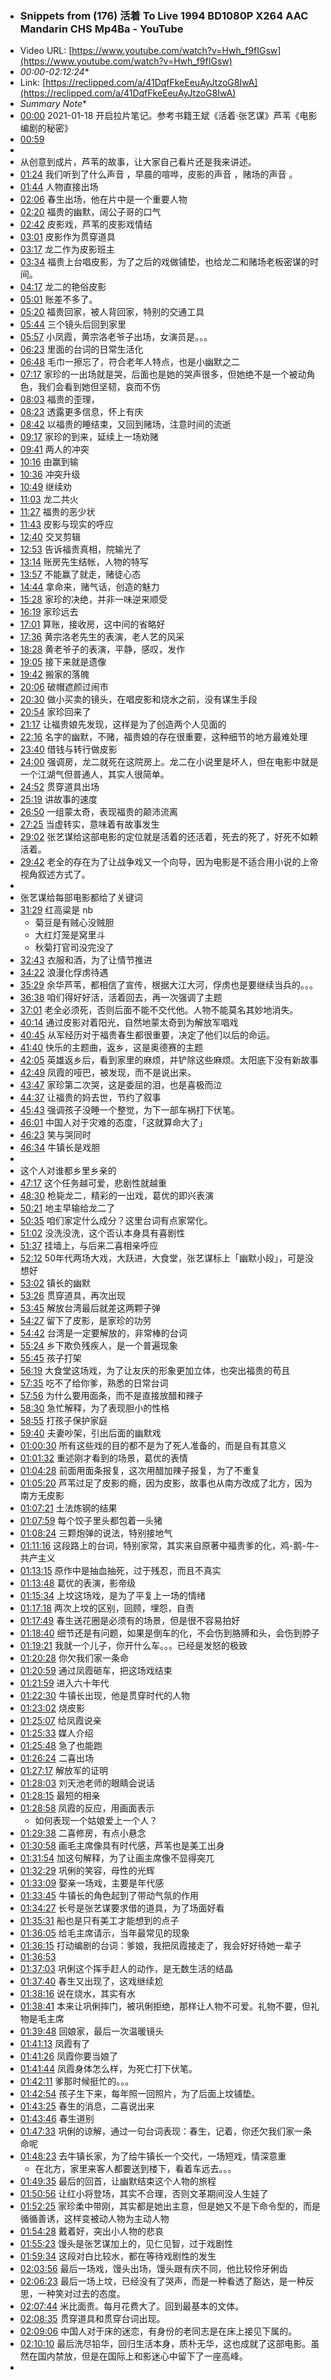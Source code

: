 - ### Snippets from (176) 活着 To Live 1994 BD1080P X264 AAC Mandarin CHS Mp4Ba - YouTube
- Video URL: [https://www.youtube.com/watch?v=Hwh_f9fIGsw](https://www.youtube.com/watch?v=Hwh_f9fIGsw)
- *00:00-02:12:24**
- Link: [https://reclipped.com/a/41DqfFkeEeuAyJtzoG8IwA](https://reclipped.com/a/41DqfFkeEeuAyJtzoG8IwA)
- *Summary Note**
- [00:00](https://www.youtube.com/watch?v=Hwh_f9fIGsw&t=0) 2021-01-18 开启拉片笔记。参考书籍王斌《活着·张艺谋》芦苇《电影编剧的秘密》
- [00:59](https://www.youtube.com/watch?v=Hwh_f9fIGsw&t=59)
- <!-- -->
- 从创意到成片，芦苇的故事，让大家自己看片还是我来讲述。
- [01:24](https://www.youtube.com/watch?v=Hwh_f9fIGsw&t=84) 我们听到了什么声音 ，早晨的喧哗，皮影的声音 ，赌场的声音 。
- [01:44](https://www.youtube.com/watch?v=Hwh_f9fIGsw&t=104) 人物直接出场
- [02:06](https://www.youtube.com/watch?v=Hwh_f9fIGsw&t=126) 春生出场，他在片中是一个重要人物
- [02:20](https://www.youtube.com/watch?v=Hwh_f9fIGsw&t=140) 福贵的幽默，阔公子哥的口气
- [02:42](https://www.youtube.com/watch?v=Hwh_f9fIGsw&t=162) 皮影戏，芦苇的皮影戏情结
- [03:01](https://www.youtube.com/watch?v=Hwh_f9fIGsw&t=181) 皮影作为贯穿道具
- [03:17](https://www.youtube.com/watch?v=Hwh_f9fIGsw&t=197) 龙二作为皮影班主
- [03:34](https://www.youtube.com/watch?v=Hwh_f9fIGsw&t=214) 福贵上台唱皮影，为了之后的戏做铺垫，也给龙二和赌场老板密谋的时间。
- [04:17](https://www.youtube.com/watch?v=Hwh_f9fIGsw&t=257) 龙二的艳俗皮影
- [05:01](https://www.youtube.com/watch?v=Hwh_f9fIGsw&t=301) 账差不多了。
- [05:20](https://www.youtube.com/watch?v=Hwh_f9fIGsw&t=320) 福贵回家，被人背回家，特别的交通工具
- [05:44](https://www.youtube.com/watch?v=Hwh_f9fIGsw&t=344) 三个镜头后回到家里
- [05:57](https://www.youtube.com/watch?v=Hwh_f9fIGsw&t=357) 小凤霞，黄宗洛老爷子出场，女演员是。。。
- [06:23](https://www.youtube.com/watch?v=Hwh_f9fIGsw&t=383) 里面的台词的日常生活化
- [06:48](https://www.youtube.com/watch?v=Hwh_f9fIGsw&t=408) 毛巾一擦忘了，符合老年人特点，也是小幽默之二
- [07:17](https://www.youtube.com/watch?v=Hwh_f9fIGsw&t=437) 家珍的一出场就是哭，后面也是她的哭声很多，但她绝不是一个被动角色，我们会看到她但坚韧，哀而不伤
- [08:03](https://www.youtube.com/watch?v=Hwh_f9fIGsw&t=483) 福贵的歪理，
- [08:23](https://www.youtube.com/watch?v=Hwh_f9fIGsw&t=503) 透露更多信息，怀上有庆
- [08:42](https://www.youtube.com/watch?v=Hwh_f9fIGsw&t=522) 以福贵的睡结束，又回到赌场，注意时间的流逝
- [09:17](https://www.youtube.com/watch?v=Hwh_f9fIGsw&t=557) 家珍的到来，延续上一场劝赌
- [09:41](https://www.youtube.com/watch?v=Hwh_f9fIGsw&t=581) 两人的冲突
- [10:16](https://www.youtube.com/watch?v=Hwh_f9fIGsw&t=616) 由赢到输
- [10:36](https://www.youtube.com/watch?v=Hwh_f9fIGsw&t=636) 冲突升级
- [10:49](https://www.youtube.com/watch?v=Hwh_f9fIGsw&t=649) 继续劝
- [11:03](https://www.youtube.com/watch?v=Hwh_f9fIGsw&t=663) 龙二共火
- [11:27](https://www.youtube.com/watch?v=Hwh_f9fIGsw&t=687) 福贵的恶少状
- [11:43](https://www.youtube.com/watch?v=Hwh_f9fIGsw&t=703) 皮影与现实的呼应
- [12:40](https://www.youtube.com/watch?v=Hwh_f9fIGsw&t=760) 交叉剪辑
- [12:53](https://www.youtube.com/watch?v=Hwh_f9fIGsw&t=773) 告诉福贵真相，院输光了
- [13:14](https://www.youtube.com/watch?v=Hwh_f9fIGsw&t=794) 账房先生结帐，人物的特写
- [13:57](https://www.youtube.com/watch?v=Hwh_f9fIGsw&t=837) 不能赢了就走，赌徒心态
- [14:44](https://www.youtube.com/watch?v=Hwh_f9fIGsw&t=884) 拿命来，赌气话，创造的魅力
- [15:28](https://www.youtube.com/watch?v=Hwh_f9fIGsw&t=928) 家珍的决绝，并非一味逆来顺受
- [16:19](https://www.youtube.com/watch?v=Hwh_f9fIGsw&t=979) 家珍远去
- [17:01](https://www.youtube.com/watch?v=Hwh_f9fIGsw&t=1021) 算账，接收房，这中间的省略好
- [17:36](https://www.youtube.com/watch?v=Hwh_f9fIGsw&t=1056) 黄宗洛老先生的表演，老人艺的风采
- [18:28](https://www.youtube.com/watch?v=Hwh_f9fIGsw&t=1108) 黄老爷子的表演，平静，感叹，发作
- [19:05](https://www.youtube.com/watch?v=Hwh_f9fIGsw&t=1145) 接下来就是遗像
- [19:42](https://www.youtube.com/watch?v=Hwh_f9fIGsw&t=1182) 搬家的落魄
- [20:06](https://www.youtube.com/watch?v=Hwh_f9fIGsw&t=1206) 破帽遮颜过闹市
- [20:30](https://www.youtube.com/watch?v=Hwh_f9fIGsw&t=1230) 做小买卖的镜头，在唱皮影和烧水之前，没有谋生手段
- [20:54](https://www.youtube.com/watch?v=Hwh_f9fIGsw&t=1254) 家珍回来了
- [21:17](https://www.youtube.com/watch?v=Hwh_f9fIGsw&t=1277) 让福贵娘先发现，这样是为了创造两个人见面的
- [22:16](https://www.youtube.com/watch?v=Hwh_f9fIGsw&t=1336) 名字的幽默，不赌，福贵娘的存在很重要，这种细节的地方最难处理
- [23:40](https://www.youtube.com/watch?v=Hwh_f9fIGsw&t=1420) 借钱与转行做皮影
- [24:00](https://www.youtube.com/watch?v=Hwh_f9fIGsw&t=1440) 强调房，龙二就死在这院房上。龙二在小说里是坏人，但在电影中就是一个江湖气但普通人，其实人很简单。
- [24:52](https://www.youtube.com/watch?v=Hwh_f9fIGsw&t=1492) 贯穿道具出场
- [25:19](https://www.youtube.com/watch?v=Hwh_f9fIGsw&t=1519) 讲故事的速度
- [26:50](https://www.youtube.com/watch?v=Hwh_f9fIGsw&t=1610) 一组蒙太奇，表现福贵的颠沛流离
- [27:25](https://www.youtube.com/watch?v=Hwh_f9fIGsw&t=1645) 当虚转实，意味着有故事发生
- [29:02](https://www.youtube.com/watch?v=Hwh_f9fIGsw&t=1742) 张艺谋给这部电影的定位就是活着的还活着，死去的死了，好死不如赖活着。
- [29:42](https://www.youtube.com/watch?v=Hwh_f9fIGsw&t=1782) 老全的存在为了让战争戏又一个向导，因为电影是不适合用小说的上帝视角叙述方式了。
- <!-- -->
- 张艺谋给每部电影都给了关键词
- [31:29](https://www.youtube.com/watch?v=Hwh_f9fIGsw&t=1889) 红高粱是 nb<br>
    - 菊豆是有贼心没贼胆<br>
    - 大红灯笼是窝里斗<br>
    - 秋菊打官司没完没了
- [32:43](https://www.youtube.com/watch?v=Hwh_f9fIGsw&t=1963) 衣服和酒，为了让情节推进
- [34:22](https://www.youtube.com/watch?v=Hwh_f9fIGsw&t=2062) 浪漫化俘虏待遇
- [35:29](https://www.youtube.com/watch?v=Hwh_f9fIGsw&t=2129) 余华芦苇，都相信了宣传，根据大江大河，俘虏也是要继续当兵的。。。
- [36:38](https://www.youtube.com/watch?v=Hwh_f9fIGsw&t=2198) 咱们得好好活，活着回去，再一次强调了主题
- [37:01](https://www.youtube.com/watch?v=Hwh_f9fIGsw&t=2221) 老全必须死，否则后面不能不交代他。人物不能莫名其妙地消失。
- [40:14](https://www.youtube.com/watch?v=Hwh_f9fIGsw&t=2414) 通过皮影对着阳光，自然地蒙太奇到为解放军唱戏
- [40:45](https://www.youtube.com/watch?v=Hwh_f9fIGsw&t=2445) 从军经历对于福贵春生都很重要，决定了他们以后的命运。
- [41:40](https://www.youtube.com/watch?v=Hwh_f9fIGsw&t=2500) 快乐的主题曲，返乡，这是奥德赛的主题
- [42:05](https://www.youtube.com/watch?v=Hwh_f9fIGsw&t=2525) 英雄返乡后，看到家里的麻烦，并铲除这些麻烦。太阳底下没有新故事
- [42:49](https://www.youtube.com/watch?v=Hwh_f9fIGsw&t=2569) 凤霞的哑巴，被发现，而不是说出来。
- [43:47](https://www.youtube.com/watch?v=Hwh_f9fIGsw&t=2627) 家珍第二次哭，这是委屈的泪，也是喜极而泣
- [44:37](https://www.youtube.com/watch?v=Hwh_f9fIGsw&t=2677) 让福贵的妈去世，节约了叙事
- [45:43](https://www.youtube.com/watch?v=Hwh_f9fIGsw&t=2743) 强调孩子没睡一个整觉，为下一部车祸打下伏笔。
- [46:01](https://www.youtube.com/watch?v=Hwh_f9fIGsw&t=2761) 中国人对于灾难的态度，「这就算命大了」
- [46:23](https://www.youtube.com/watch?v=Hwh_f9fIGsw&t=2783) 笑与哭同时
- [46:34](https://www.youtube.com/watch?v=Hwh_f9fIGsw&t=2794) 牛镇长是戏胆
- <!-- -->
- 这个人对谁都乡里乡亲的
- [47:17](https://www.youtube.com/watch?v=Hwh_f9fIGsw&t=2837) 这个任务越可爱，悲剧性就越重
- [48:30](https://www.youtube.com/watch?v=Hwh_f9fIGsw&t=2910) 枪毙龙二，精彩的一出戏，葛优的即兴表演
- [50:21](https://www.youtube.com/watch?v=Hwh_f9fIGsw&t=3021) 地主早输给龙二了
- [50:35](https://www.youtube.com/watch?v=Hwh_f9fIGsw&t=3035) 咱们家定什么成分？这里台词有点家常化。
- [51:02](https://www.youtube.com/watch?v=Hwh_f9fIGsw&t=3062) 没洗没洗，这个否认本身具有喜剧性
- [51:37](https://www.youtube.com/watch?v=Hwh_f9fIGsw&t=3097) 挂墙上，与后来二喜相亲呼应
- [52:12](https://www.youtube.com/watch?v=Hwh_f9fIGsw&t=3132) 50年代两场大戏，大跃进，大食堂，张艺谋标上「幽默小段」，可是没想好
- [53:02](https://www.youtube.com/watch?v=Hwh_f9fIGsw&t=3182) 镇长的幽默
- [53:26](https://www.youtube.com/watch?v=Hwh_f9fIGsw&t=3206) 贯穿道具，再次出现
- [53:45](https://www.youtube.com/watch?v=Hwh_f9fIGsw&t=3225) 解放台湾最后就差这两颗子弹
- [54:27](https://www.youtube.com/watch?v=Hwh_f9fIGsw&t=3267) 留下了皮影，是家珍的功劳
- [54:42](https://www.youtube.com/watch?v=Hwh_f9fIGsw&t=3282) 台湾是一定要解放的，非常棒的台词
- [55:24](https://www.youtube.com/watch?v=Hwh_f9fIGsw&t=3324) 乡下欺负残疾人，是一个普遍现象
- [55:45](https://www.youtube.com/watch?v=Hwh_f9fIGsw&t=3345) 孩子打架
- [56:19](https://www.youtube.com/watch?v=Hwh_f9fIGsw&t=3379) 大食堂这场戏，为了让友庆的形象更加立体，也突出福贵的苟且
- [57:35](https://www.youtube.com/watch?v=Hwh_f9fIGsw&t=3455) 吃不了给你爹，熟悉的日常台词
- [57:56](https://www.youtube.com/watch?v=Hwh_f9fIGsw&t=3476) 为什么要用面条，而不是直接放醋和辣子
- [58:30](https://www.youtube.com/watch?v=Hwh_f9fIGsw&t=3510) 急忙解释，为了表现胆小的性格
- [58:55](https://www.youtube.com/watch?v=Hwh_f9fIGsw&t=3535) 打孩子保护家庭
- [59:40](https://www.youtube.com/watch?v=Hwh_f9fIGsw&t=3580) 夫妻吵架，引出后面的幽默戏
- [01:00:30](https://www.youtube.com/watch?v=Hwh_f9fIGsw&t=3630) 所有这些戏的目的都不是为了死人准备的，而是自有其意义
- [01:01:32](https://www.youtube.com/watch?v=Hwh_f9fIGsw&t=3692) 重述刚才看到的场景，葛优的表情
- [01:04:28](https://www.youtube.com/watch?v=Hwh_f9fIGsw&t=3868) 前面用面条报复，这次用醋加辣子报复，为了不重复
- [01:05:20](https://www.youtube.com/watch?v=Hwh_f9fIGsw&t=3920) 芦苇过足了皮影的瘾，因为皮影，故事也从南方改成了北方，因为南方无皮影
- [01:07:21](https://www.youtube.com/watch?v=Hwh_f9fIGsw&t=4041) 土法炼钢的结果
- [01:07:59](https://www.youtube.com/watch?v=Hwh_f9fIGsw&t=4079) 每个饺子里头都包着一头猪
- [01:08:24](https://www.youtube.com/watch?v=Hwh_f9fIGsw&t=4104) 三颗炮弹的说法，特别接地气
- [01:11:16](https://www.youtube.com/watch?v=Hwh_f9fIGsw&t=4276) 这段路上的台词，特别家常，其实来自原著中福贵爹的化，鸡-鹅-牛-共产主义
- [01:13:15](https://www.youtube.com/watch?v=Hwh_f9fIGsw&t=4395) 原作中是抽血抽死，过于残忍，而且不真实
- [01:13:48](https://www.youtube.com/watch?v=Hwh_f9fIGsw&t=4428) 葛优的表演，影帝级
- [01:15:34](https://www.youtube.com/watch?v=Hwh_f9fIGsw&t=4534) 上坟这场戏，是为了平复上一场的情绪
- [01:17:18](https://www.youtube.com/watch?v=Hwh_f9fIGsw&t=4638) 两次上坟的区别，回顾，埋怨，自责
- [01:17:49](https://www.youtube.com/watch?v=Hwh_f9fIGsw&t=4669) 春生送花圈是必须有的场景，但是很不容易拍好
- [01:18:40](https://www.youtube.com/watch?v=Hwh_f9fIGsw&t=4720) 细节还是有问题，如果是倒车的化，不会伤到胳膊和头，会伤到脖子
- [01:19:21](https://www.youtube.com/watch?v=Hwh_f9fIGsw&t=4761) 我就一个儿子，你开什么车。。。已经是发怒的极致
- [01:20:28](https://www.youtube.com/watch?v=Hwh_f9fIGsw&t=4828) 你欠我们家一条命
- [01:20:59](https://www.youtube.com/watch?v=Hwh_f9fIGsw&t=4859) 通过凤霞砸车，把这场戏结束
- [01:21:59](https://www.youtube.com/watch?v=Hwh_f9fIGsw&t=4919) 进入六十年代
- [01:22:30](https://www.youtube.com/watch?v=Hwh_f9fIGsw&t=4950) 牛镇长出现，他是贯穿时代的人物
- [01:23:02](https://www.youtube.com/watch?v=Hwh_f9fIGsw&t=4982) 烧皮影
- [01:25:07](https://www.youtube.com/watch?v=Hwh_f9fIGsw&t=5107) 给凤霞说亲
- [01:25:33](https://www.youtube.com/watch?v=Hwh_f9fIGsw&t=5133) 媒人介绍
- [01:25:48](https://www.youtube.com/watch?v=Hwh_f9fIGsw&t=5148) 急了也能跑
- [01:26:24](https://www.youtube.com/watch?v=Hwh_f9fIGsw&t=5184) 二喜出场
- [01:27:17](https://www.youtube.com/watch?v=Hwh_f9fIGsw&t=5237) 解放军的证明
- [01:28:03](https://www.youtube.com/watch?v=Hwh_f9fIGsw&t=5283) 刘天池老师的眼睛会说话
- [01:28:15](https://www.youtube.com/watch?v=Hwh_f9fIGsw&t=5295) 最短的相亲
- [01:28:58](https://www.youtube.com/watch?v=Hwh_f9fIGsw&t=5338) 凤霞的反应，用画面表示<br>
    - 如何表现一个姑娘爱上一个人？
- [01:29:38](https://www.youtube.com/watch?v=Hwh_f9fIGsw&t=5378) 二喜修房，有点小悬念
- [01:30:58](https://www.youtube.com/watch?v=Hwh_f9fIGsw&t=5458) 画毛主席像具有时代感，芦苇也是美工出身
- [01:31:54](https://www.youtube.com/watch?v=Hwh_f9fIGsw&t=5514) 加这句解释，为了让画主席像不显得突兀
- [01:32:29](https://www.youtube.com/watch?v=Hwh_f9fIGsw&t=5549) 巩俐的笑容，母性的光辉
- [01:33:09](https://www.youtube.com/watch?v=Hwh_f9fIGsw&t=5589) 娶亲一场戏，主要是年代感
- [01:33:45](https://www.youtube.com/watch?v=Hwh_f9fIGsw&t=5625) 牛镇长的角色起到了带动气氛的作用
- [01:34:27](https://www.youtube.com/watch?v=Hwh_f9fIGsw&t=5667) 长号是张艺谋要求借的道具，为了场面好看
- [01:35:31](https://www.youtube.com/watch?v=Hwh_f9fIGsw&t=5731) 船也是只有美工才能想到的点子
- [01:36:05](https://www.youtube.com/watch?v=Hwh_f9fIGsw&t=5765) 给毛主席请示，当年最常见的现象
- [01:36:15](https://www.youtube.com/watch?v=Hwh_f9fIGsw&t=5775) 打动编剧的台词：爹娘，我把凤霞接走了，我会好好待她一辈子
- [01:36:53](https://www.youtube.com/watch?v=Hwh_f9fIGsw&t=5813)
- [01:37:03](https://www.youtube.com/watch?v=Hwh_f9fIGsw&t=5823) 巩俐这个挥手赶人的动作，是无数生活的结晶
- [01:37:40](https://www.youtube.com/watch?v=Hwh_f9fIGsw&t=5860) 春生又出现了，这戏继续尬
- [01:38:16](https://www.youtube.com/watch?v=Hwh_f9fIGsw&t=5896) 说在烧水，其实有水
- [01:38:41](https://www.youtube.com/watch?v=Hwh_f9fIGsw&t=5921) 本来让巩俐摔门，被巩俐拒绝，那样让人物不可爱。礼物不要，但礼物是毛主席
- [01:39:48](https://www.youtube.com/watch?v=Hwh_f9fIGsw&t=5988) 回娘家，最后一次温暖镜头
- [01:41:13](https://www.youtube.com/watch?v=Hwh_f9fIGsw&t=6073) 凤霞有了
- [01:41:26](https://www.youtube.com/watch?v=Hwh_f9fIGsw&t=6086) 凤霞你要当娘了
- [01:41:44](https://www.youtube.com/watch?v=Hwh_f9fIGsw&t=6104) 凤霞身体怎么样，为死亡打下伏笔。
- [01:42:11](https://www.youtube.com/watch?v=Hwh_f9fIGsw&t=6131) 爹那时候挺忙的。。。
- [01:42:54](https://www.youtube.com/watch?v=Hwh_f9fIGsw&t=6174) 孩子生下来，每年照一回照片，为了后面上坟铺垫。
- [01:43:25](https://www.youtube.com/watch?v=Hwh_f9fIGsw&t=6205) 春生的消息，二喜说出来
- [01:43:46](https://www.youtube.com/watch?v=Hwh_f9fIGsw&t=6226) 春生道别
- [01:47:33](https://www.youtube.com/watch?v=Hwh_f9fIGsw&t=6453) 巩俐的谅解，通过一句台词表现：春生，记着，你还欠我们家一条命呢
- [01:48:23](https://www.youtube.com/watch?v=Hwh_f9fIGsw&t=6503) 去牛镇长家，为了给牛镇长一个交代，一场短戏，情深意重<br>
    - 在北方，家里来客人都要送到楼下，看着车远去。。。
- [01:49:35](https://www.youtube.com/watch?v=Hwh_f9fIGsw&t=6575) 最后的回首，让幽默结束这个人物的旅程
- [01:50:56](https://www.youtube.com/watch?v=Hwh_f9fIGsw&t=6656) 让红小将登场，其实不合理，否则文革期间没人生娃了
- [01:52:25](https://www.youtube.com/watch?v=Hwh_f9fIGsw&t=6745) 家珍柔中带刚，其实都是她出主意，但是她又不是下命令型的，而是循循善诱，这样变被动人物为主动人物
- [01:54:28](https://www.youtube.com/watch?v=Hwh_f9fIGsw&t=6868) 戴着好，突出小人物的悲哀
- [01:55:23](https://www.youtube.com/watch?v=Hwh_f9fIGsw&t=6923) 馒头是张艺谋加上的，见仁见智，过于戏剧性
- [01:59:34](https://www.youtube.com/watch?v=Hwh_f9fIGsw&t=7174) 这段对白比较水，都在等待戏剧性的发生
- [02:03:56](https://www.youtube.com/watch?v=Hwh_f9fIGsw&t=7436) 最后一场戏，馒头出场，馒头跟有庆不同，他比较伶牙俐齿
- [02:06:23](https://www.youtube.com/watch?v=Hwh_f9fIGsw&t=7583) 最后一场上坟，已经没有了哭声，而是一种看透了豁达，是一种反思，一种笑对过去的态度。
- [02:07:44](https://www.youtube.com/watch?v=Hwh_f9fIGsw&t=7664) 米比面贵。每月花费大了。回到最基本的文体。
- [02:08:35](https://www.youtube.com/watch?v=Hwh_f9fIGsw&t=7715) 贯穿道具和贯穿台词出现。
- [02:09:06](https://www.youtube.com/watch?v=Hwh_f9fIGsw&t=7746) 中国人对于床的迷恋，有身份的老同志是在床上接见下属的。
- [02:10:10](https://www.youtube.com/watch?v=Hwh_f9fIGsw&t=7810) 最后洗尽铅华，回归生活本身，质朴无华，这也成就了这部电影。虽然在国内禁放，但是在国际上和影迷心中留下了一座高峰。
- <!-- -->
